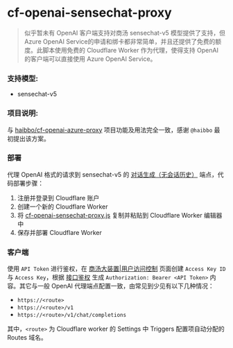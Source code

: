 # cf-openai-sensechat-proxy

> 似乎暂未有 OpenAI 客户端支持对商汤 sensechat-v5 模型提供了支持，但Azure OpenAI Service的申请和绑卡都非常简单，并且还提供了免费的额度。此脚本使用免费的 Cloudflare Worker 作为代理，使得支持 OpenAI 的客户端可以直接使用 Azure OpenAI Service。

### 支持模型:
- sensechat-v5
  
### 项目说明:
与 [haibbo/cf-openai-azure-proxy](https://github.com/haibbo/cf-openai-azure-proxy) 项目功能及用法完全一致，感谢 `@haibbo` 最初提出该方案。

### 部署
代理 OpenAI 格式的请求到 sensechat-v5 的 [对话生成（无会话历史）](https://platform.sensenova.cn/doc?path=/chat/ChatCompletions/ChatCompletions.md) 端点，代码部署步骤：

1. 注册并登录到 Cloudflare 账户
2. 创建一个新的 Cloudflare Worker
3. 将 [cf-openai-sensechat-proxy.js](./cf-openai-sensechat-proxy.js) 复制并粘贴到 Cloudflare Worker 编辑器中
4. 保存并部署 Cloudflare Worker

### 客户端
使用 `API Token` 进行鉴权，在 [商汤大装置|用户访问控制](https://console.sensecore.cn/iam/Security/access-key) 页面创建 `Access Key ID` 与 `Access Key`，根据 [接口鉴权](https://platform.sensenova.cn/doc?path=/overview/Authorization.md) 生成 `Authorization: Bearer <API Token>` 内容。其它与一般 OpenAI 代理端点配置一致，由常见到少见有以下几种情况：

- `https://<route>`
- `https://<route>/v1`
- `https://<route>/v1/chat/completions`

其中，`<route>` 为 Cloudflare worker 的 Settings 中 Triggers 配置项自动分配的 Routes 域名。
